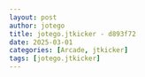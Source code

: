 ```yaml
---
layout: post
author: jotego
title: jotego.jtkicker - d893f72
date: 2025-03-01
categories: [Arcade, jtkicker]
tags: [jotego.jtkicker]
---
```


